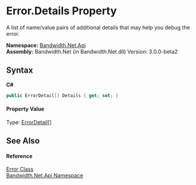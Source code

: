 ﻿# Error.Details Property 
 

A list of name/value pairs of additional details that may help you debug the error.

**Namespace:**&nbsp;<a href ="N_Bandwidth_Net_Api.md">Bandwidth.Net.Api</a><br />**Assembly:**&nbsp;Bandwidth.Net (in Bandwidth.Net.dll) Version: 3.0.0-beta2

## Syntax

**C#**<br />
``` C#
public ErrorDetail[] Details { get; set; }
```


#### Property Value
Type: <a href ="T_Bandwidth_Net_Api_ErrorDetail.md">ErrorDetail</a>[]

## See Also


#### Reference
<a href ="T_Bandwidth_Net_Api_Error.md">Error Class</a><br /><a href ="N_Bandwidth_Net_Api.md">Bandwidth.Net.Api Namespace</a><br />